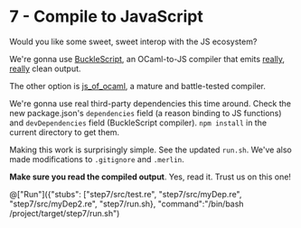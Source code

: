 # 7 - Compile to JavaScript

Would you like some sweet, sweet interop with the JS ecosystem?

We're gonna use [BuckleScript](https://github.com/bloomberg/bucklescript), an OCaml-to-JS compiler that emits [really](https://github.com/bloomberg/bucklescript#output), [really](https://github.com/bloomberg/bucklescript-addons) clean output.

The other option is [js_of_ocaml](http://ocsigen.org/js_of_ocaml/), a mature and battle-tested compiler.

We're gonna use real third-party dependencies this time around. Check the new package.json's `dependencies` field (a reason binding to JS functions) and `devDependencies` field (BuckleScript compiler). `npm install` in the current directory to get them.

Making this work is surprisingly simple. See the updated `run.sh`. We've also made modifications to `.gitignore` and `.merlin`.

**Make sure you read the compiled output**. Yes, read it. Trust us on this one!

@["Run"]({"stubs": ["step7/src/test.re", "step7/src/myDep.re", "step7/src/myDep2.re", "step7/run.sh}, "command":"/bin/bash /project/target/step7/run.sh")
